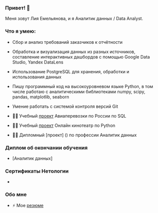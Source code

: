 ### Привет! 👋
Меня зовут Лия Емельянова, и я Аналитик данных / Data Analyst.
### Что я умею:
- Сбор и анализ требований заказчиков к отчётности
- Обработка и визуализация данных из разных источников, составление интерактивных дашбордов с помощью Google Data Studio, Yandex DataLens
- Использование PostgreSQL для хранения, обработки и использования данных
- Пишу программный код на высокоуровневом языке Python, в том числе работаю с аналитическими библиотеками numpy, scipy, pandas, matplotlib, seaborn
- Умение работать с системой контроля версий Git

- 👨‍🎓 Учебный [проект]() Авиаперевозки по России по SQL
- 👨‍🎓 Учебный [проект]() Онлайн кинотеатр по Python 
- 👨‍🎓 Дипломный [проект] () по профессии Аналитик данных


### Диплом об окончании обучения
- [Аналитик данных]
### Сертификаты Нетологии
- []()

### Обо мне

- ⚡ Мое [резюме](https://docs.google.com/document/d/19sHMoVQCtITOfcDf-N848_0d3oCNtH7e8-mQWj0BXEE/edit#)
